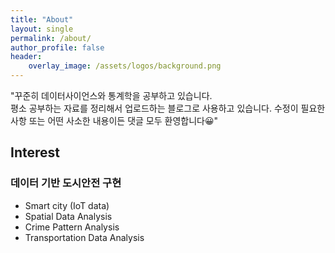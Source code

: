 ```yaml
---
title: "About"
layout: single
permalink: /about/
author_profile: false
header:
    overlay_image: /assets/logos/background.png
---
```


<p style="font-size:1em">
"꾸준히 데이터사이언스와 통계학을 공부하고 있습니다. <br>
 평소 공부하는 자료를 정리해서 업로드하는 블로그로 사용하고 있습니다.
 수정이 필요한 사항 또는 어떤 사소한 내용이든 댓글 모두 환영합니다😀"
</p>


<h1 style="font-size:1.5em">Interest</h1>
<h3 style="font-size:$type-size-4"> 데이터 기반 도시안전 구현</h3>
<ul style="font-size:1em">
<li>Smart city (IoT data)</li>
<li>Spatial Data Analysis</li>
<li>Crime Pattern Analysis</li>
<li>Transportation Data Analysis</li>
</ul>

<style>
</style>